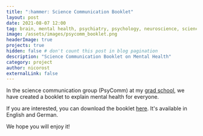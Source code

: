 ```yaml
---
title: ":hammer: Science Communication Booklet"
layout: post
date: 2021-08-07 12:00
tag: brain, mental health, psychiatry, psychology, neuroscience, science communication
image: /assets/images/psycomm_booklet.png
headerImage: true
projects: true
hidden: false # don't count this post in blog pagination
description: "Science Communication Booklet on Mental Health"
category: project
author: nicorost
externalLink: false
---
```


In the science communication group (PsyComm) at my [grad school](https://www.imprs-tp.mpg.de/), we have created a booklet to explain mental health for everyone.

If you are interested, you can download the booklet [here](https://www.psych.mpg.de/2814459/imprs-tp). It's available in English and German.

We hope you will enjoy it!

